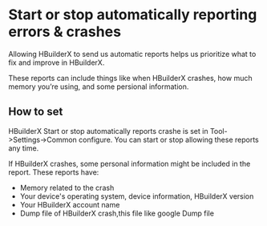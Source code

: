 # Start or stop automatically reporting errors & crashes

Allowing HBuilderX to send us automatic reports helps us prioritize what to fix and improve in HBuilderX. 

These reports can include things like when HBuilderX crashes, how much memory you’re using, and some persional information.

## How to set

HBuilderX Start  or stop automatically reports crashe is set in Tool->Settings->Common configure. You can start or stop allowing these reports any time. 

If HBuilderX crashes, some personal information might be included in the report. These reports have:
- Memory related to the crash
- Your device's operating system, device information, HBuilderX version
- Your HBuilderX account name
- Dump file of HBuilderX crash,this file like google Dump file